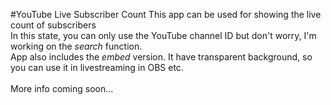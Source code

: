#YouTube Live Subscriber Count
This app can be used for showing the live count of subscribers<br>
In this state, you can only use the YouTube channel ID but don't worry, I'm working on the *search* function.<br>
App also includes the *embed* version. It have transparent background, so you can use it in livestreaming in OBS etc.<br><br>
More info coming soon...
